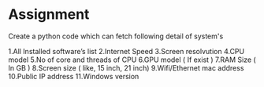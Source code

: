 # Assignment
Create a python code which can fetch following detail of system's 

1.All Installed software’s list
2.Internet Speed
3.Screen resolvution
4.CPU model
5.No of core and threads of CPU
6.GPU model ( If exist )
7.RAM Size ( In GB )
8.Screen size ( like, 15 inch, 21 inch)
9.Wifi/Ethernet mac address
10.Public IP address
11.Windows version


